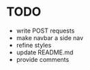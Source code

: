 # TODO

* write POST requests
* make navbar a side nav
* refine styles
* update README.md
* provide comments
